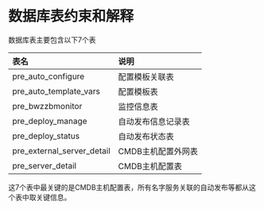 # 数据库表约束和解释

数据库表主要包含以下7个表

| 表名 | 说明 |
| :--- | :--- |
| pre\_auto\_configure | 配置模板关联表 |
| pre\_auto\_template\_vars | 配置模板表 |
| pre\_bwzzbmonitor | 监控信息表 |
| pre\_deploy\_manage | 自动发布信息记录表 |
| pre\_deploy\_status | 自动发布状态表 |
| pre\_external\_server\_detail | CMDB主机配置外网表 |
| pre\_server\_detail | CMDB主机配置表 |



这7个表中最关键的是CMDB主机配置表，所有名字服务关联的自动发布等都从这个表中取关键信息。

